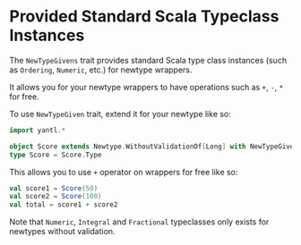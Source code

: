 # Provided Standard Scala Typeclass Instances

The `NewTypeGivens` trait provides standard Scala type class instances (such as `Ordering`, `Numeric`, etc.)
for newtype wrappers.

It allows you for your newtype wrappers to have operations such as `+`, `-`, `*` for free.

To use `NewTypeGiven` trait, extend it for your newtype like so:
```scala mdoc
import yantl.*

object Score extends Newtype.WithoutValidationOf[Long] with NewTypeGivens
type Score = Score.Type
```


This allows you to use `+` operator on wrappers for free like so:
```scala mdoc
val score1 = Score(50)
val score2 = Score(100)
val total = score1 + score2
```

Note that `Numeric`, `Integral` and `Fractional` typeclasses only exists for newtypes without validation.

